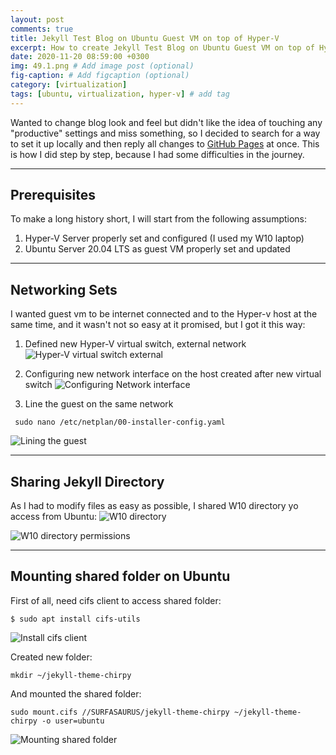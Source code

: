 ```yaml
---
layout: post
comments: true
title: Jekyll Test Blog on Ubuntu Guest VM on top of Hyper-V
excerpt: How to create Jekyll Test Blog on Ubuntu Guest VM on top of Hyper-V
date: 2020-11-20 08:59:00 +0300
img: 49.1.png # Add image post (optional)
fig-caption: # Add figcaption (optional)
category: [virtualization]
tags: [ubuntu, virtualization, hyper-v] # add tag
---
```


Wanted to change blog look and feel but didn't like the idea of touching any "productive" settings and miss something, so I decided to search for a way to set it up locally and then reply all changes to [GitHub Pages](https://pages.github.com/) at once. This is how I did step by step, because I had some difficulties in the journey.

---

## Prerequisites
To make a long history short, I will start from the following assumptions:
1. Hyper-V Server properly set and configured (I used my W10 laptop)
2. Ubuntu Server 20.04 LTS as guest VM properly set and updated

---

## Networking Sets
I wanted guest vm to be internet connected and to the Hyper-v host at the same time, and it wasn't not so easy at it promised, but I got it this way:

1. Defined new Hyper-V virtual switch, external network
![Hyper-V virtual switch external]({{site.baseurl}}/assets/img/49.1.png)

2. Configuring new network interface on the host created after new virtual switch
![Configuring Network interface]({{site.baseurl}}/assets/img/49.2.png)

3. Line the guest on the same network
```
 sudo nano /etc/netplan/00-installer-config.yaml
```
![Lining the guest]({{site.baseurl}}/assets/img/49.3.png)

---

## Sharing Jekyll Directory
As I had to modify files as easy as possible, I shared W10 directory yo access from Ubuntu:
![W10 directory]({{site.baseurl}}/assets/img/49.4.png)

![W10 directory permissions]({{site.baseurl}}/assets/img/49.5.png)

---

## Mounting shared folder on Ubuntu
First of all, need cifs client to access shared folder:
```
$ sudo apt install cifs-utils
```
![Install cifs client]({{site.baseurl}}/assets/img/49.6.png)

Created new folder:
```
mkdir ~/jekyll-theme-chirpy
```
And mounted the shared folder:
```
sudo mount.cifs //SURFASAURUS/jekyll-theme-chirpy ~/jekyll-theme-chirpy -o user=ubuntu
```
![Mounting shared folder]({{site.baseurl}}/assets/img/49.6.png)

